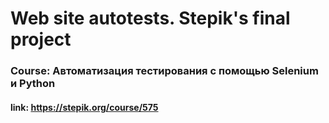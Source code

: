 # Web site autotests. Stepik's final project
### Course: <b>Автоматизация тестирования с помощью Selenium и Python</b>
#### link: https://stepik.org/course/575


